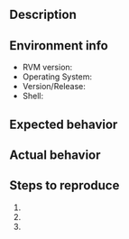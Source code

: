 ## Description



## Environment info

  - RVM version:
  - Operating System:
  - Version/Release:
  - Shell:

## Expected behavior



## Actual behavior



## Steps to reproduce
 1.
 2.
 3.
